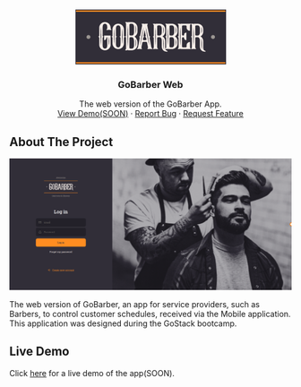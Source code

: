 <!-- PROJECT LOGO -->
<br />
<p align="center">
    <img src="logo.png" alt="Logo" width="269" height="98">

  <h3 align="center">GoBarber Web</h3>

  <p align="center">
    The web version of the GoBarber App.
    <br />
    <a href="#">View Demo(SOON)</a>
    ·
    <a href="https://github.com/Torres-ssf/gobarber-web/issues">Report Bug</a>
    ·
    <a href="https://github.com/Torres-ssf/gobarber-web/issues">Request Feature</a>
  </p>
</p>

<!-- ABOUT THE PROJECT -->

## About The Project

![](screen1.png)

The web version of GoBarber, an app for service providers, such as Barbers, to control customer schedules, received via the Mobile application. This application was designed during the GoStack bootcamp.

## Live Demo

Click [here](https://github.com/Torres-ssf/gobarber-web/) for a live demo of the app(SOON).
